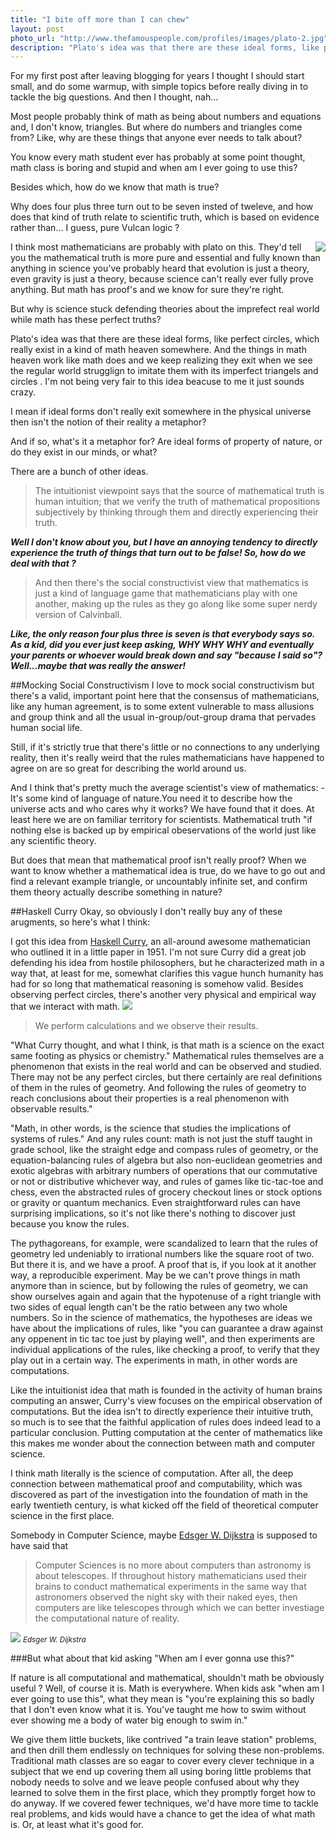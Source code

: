 ```yaml
---
title: "I bite off more than I can chew"
layout: post
photo_url: "http://www.thefamouspeople.com/profiles/images/plato-2.jpg"
description: "Plato's idea was that there are these ideal forms, like perfect circles, which really exist in a kind of math heaven somewhere. And the things in math heaven work like math does and we keep realizing they exit when we see the regular world strugglign to imitate them with its imperfect triangels and circles . I'm not being very fair to this idea beacuse to me it just sounds crazy."
---
```


For my first post after leaving blogging for years I thought I should start small, and do some warmup, with simple topics before really diving in to tackle the big questions. And then I thought, nah...

Most people probably think of math as being about numbers and equations and, I don't know, triangles. But where do numbers and triangles come from? Like, why are these things that anyone ever needs to talk about? 

You know every math student ever has probably at some point thought, math class is boring and stupid and when am I ever going to use this?

Besides which, how do we know that math is true?

Why does four plus three turn out to be seven insted of tweleve, and how does that kind of truth relate to scientific truth, which is based on evidence rather than... I guess, pure Vulcan logic ?

<img src="http://cdn.meme.am/instances/57043240.jpg" align="right">

I think most mathematicians are probably with plato on this. They'd tell you the mathematical truth is more pure and essential and fully known than anything in science you've probably heard that evolution is just a theory, even gravity is just a theory, because science can't really ever fully prove anything. But math has proof's and we know for sure they're right.

But why is science stuck defending theories about the imprefect real world while math has these perfect truths?


Plato's idea was that there are these ideal forms, like perfect circles, which really exist in a kind of math heaven somewhere. And the things in math heaven work like math does and we keep realizing they exit when we see the regular world strugglign to imitate them with its imperfect triangels and circles . I'm not being very fair to this idea beacuse to me it just sounds crazy. 

I mean if ideal forms don't really exit somewhere in the physical universe then isn't the notion of their reality a metaphor?

And if so, what's it a metaphor for? Are ideal forms of property of nature, or do they exist in our minds, or what? 

There are a bunch of other ideas. 

>The intuitionist viewpoint says that the source of mathematical truth is human intuition; that we verify the truth of mathematical propositions subjectively by thinking through them and directly experiencing their truth.

***Well I don't know about you, but I have an annoying tendency to directly experience the truth of things that turn out to be false! So, how do we deal with that ?***

>And then there's the social constructivist view that mathematics is just a kind of language game that mathematicians play with one another, making up the rules as they go along like some super nerdy version of Calvinball.

***Like, the only reason four plus three is seven is that everybody says so. As a kid, did you ever just keep asking, WHY WHY WHY and eventually your parents or whoever would break down and say "because I said so"?  Well...maybe that was really the answer!***

##Mocking Social Constructivism
I love to mock social constructivism but there's a valid, important point here that the consensus of mathematicians, like any human agreement, is to some extent vulnerable to mass allusions and group think and all the usual in-group/out-group drama that pervades human social life. 

Still, if it's strictly true that there's little or no connections to any underlying reality, then it's really weird that the rules mathematicians have happened to agree on are so great for describing the world around us. 

And I think that's pretty much the average scientist's view of mathematics: - It's some kind of language of nature.You need it to describe how the universe acts and who cares why it works? We have found that it does. At least here we are on familiar territory for scientists. Mathematical truth "if nothing else is backed up by empirical obeservations of the world just like any scientific theory. 

But does that mean that mathematical proof isn't really proof? When we want to know whether a mathematical idea is true, do we have to go out and find a relevant example triangle, or uncountably infinite set, and confirm them theory actually describe something in nature?


##Haskell Curry
Okay, so obviously I don't really buy any of these arugments, so here's what I think:

I got this idea from [Haskell Curry](https://en.wikipedia.org/wiki/Haskell_Curry), an all-around awesome mathematician who outlined it in a little paper in 1951. I'm not sure Curry did a great job defending his idea from hostile philosophers, but he characterized math in a way that, at least for me, somewhat clarifies this vague hunch humanity has had for so long that mathematical reasoning is somehow valid. Besides observing perfect circles, there's another very physical and empirical way that we interact with math. 
<img src="http://journals.cambridge.org/data/firstAbstract/JSL/JSL18_01/S002248120009842Xa_abstract.jpg">

>We perform calculations and we observe their results.


"What Curry thought, and what I think, is that math is a science on the exact same footing as physics or chemistry." Mathematical rules themselves are a phenomenon that exists in the real world and can be observed and studied. There may not be any perfect circles, but there certainly are real definitions of them in the rules of geometry. And following the rules of geometry to reach conclusions about their properties is a real phenomenon with observable results."

"Math, in other words, is the science that studies the implications of systems of rules." And any rules count: math is not just the stuff taught in grade school, like the straight edge and compass rules of geometry, or the equation-balancing rules of algebra but also non-euclidean geometries and exotic algebras with arbitrary numbers of operations that our commutative or not or distributive whichever way, and rules of games like tic-tac-toe and chess, even the abstracted rules of grocery checkout lines or stock options or gravity or quantum mechanics. Even straightforward rules can have surprising implications, so it's not like there's nothing to discover just because you know the rules. 

The pythagoreans, for example, were scandalized to learn that the rules of geometry led undeniably to irrational numbers like the square root of two. But there it is, and we have a proof. A proof that is, if you look at it another way, a reproducible experiment. May be we can't prove things in math anymore than in science, but by following the rules of geometry, we can show ourselves again and again that the hypotenuse of a right triangle with two sides of equal length can't be the ratio between any two whole numbers. So in the science of mathematics, the hypotheses are ideas we have about the implications of rules, like "you can guarantee a draw against any oppenent in tic tac toe just by playing well", and then experiments are individual applications of the rules, like checking a proof, to verify that they play out in a certain way. The experiments in math, in other words are computations. 

Like the intuitionist idea that math is founded in the activity of human brains computing an answer, Curry's view focuses on the empirical observation of computations. But the idea isn't to directly experience their intuitive truth, so much is to see that the faithful application of rules does indeed lead to a particular conclusion. Putting computation at the center of mathematics like this makes me wonder about the connection between math and computer science. 

I think math literally is the science of computation. After all, the deep connection between mathematical proof and computability, which was discovered as part of the investigation into the foundation of math in the early twentieth century, is what kicked off the field of theoretical computer science in the first place. 

Somebody in Computer Science, maybe [Edsger W. Dijkstra](https://en.wikipedia.org/wiki/Edsger_W._Dijkstra) is supposed to have said that 
>Computer Sciences is no more about computers than astronomy is about telescopes. If throughout history mathematicians used their brains to conduct mathematical experiments in the same way that astronomers observed the night sky with their naked eyes, then computers are like telescopes through which we can better investiage the computational nature of reality. 

<img src="https://upload.wikimedia.org/wikipedia/commons/c/c9/Edsger_Dijkstra_1994.jpg">
<small><em>Edsger W. Dijkstra</em></small>

###But what about that kid asking "When am I ever gonna use this?"

If nature is all computational and mathematical, shouldn't math be obviously useful ? Well, of course it is. Math is everywhere. When kids ask "when am I ever going to use this", what they mean is "you're explaining this so badly that I don't even know what it is. You've taught me how to swim without ever showing me a body of water big enough to swim in."

We give them little buckets, like contrived "a train leave station" problems, and then drill them endlessly on techniques for solving these non-problems. Traditional math classes are so eagar to cover every clever technique in a subject that we end up covering them all using boring little problems that nobody needs to solve and we leave people confused about why they learned to solve them in the first place, which they promptly forget how to do anyway. If we covered fewer techniques, we'd have more time to tackle real problems, and kids would have a chance to get the idea of what math is. Or, at least what it's good for. 




























